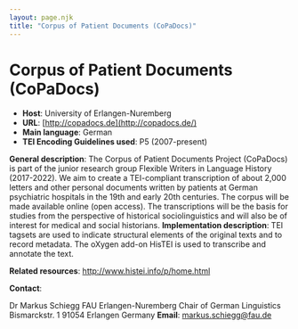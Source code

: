 ```yaml
---
layout: page.njk
title: "Corpus of Patient Documents (CoPaDocs)"
---
```

# Corpus of Patient Documents (CoPaDocs)
* **Host**: University of Erlangen-Nuremberg
* **URL**: [http://copadocs.de](http://copadocs.de/)
* **Main language**: German
* **TEI Encoding Guidelines used**: P5 (2007-present)


**General description**: The Corpus of Patient Documents Project (CoPaDocs) is part of the junior research group Flexible Writers in Language History (2017-2022). We aim to create a TEI-compliant transcription of about 2,000 letters and other personal documents written by patients at German psychiatric hospitals in the 19th and early 20th centuries. The corpus will be made available online (open access). The transcriptions will be the basis for studies from the perspective of historical sociolinguistics and will also be of interest for medical and social historians.
**Implementation description**: TEI tagsets are used to indicate structural elements of the original texts and to record metadata. The oXygen add-on HisTEI is used to transcribe and annotate the text.


**Related resources**: <http://www.histei.info/p/home.html>


**Contact**:


Dr Markus Schiegg
FAU Erlangen-Nuremberg Chair of German Linguistics Bismarckstr. 1 91054 Erlangen Germany
**Email**: [markus.schiegg@fau.de](mailto:markus.schiegg@fau.de "markus.schiegg@fau.de")